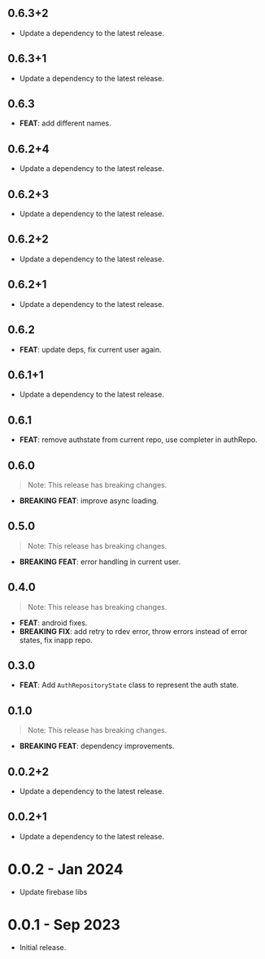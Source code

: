 ## 0.6.3+2

 - Update a dependency to the latest release.

## 0.6.3+1

 - Update a dependency to the latest release.

## 0.6.3

 - **FEAT**: add different names.

## 0.6.2+4

 - Update a dependency to the latest release.

## 0.6.2+3

 - Update a dependency to the latest release.

## 0.6.2+2

 - Update a dependency to the latest release.

## 0.6.2+1

 - Update a dependency to the latest release.

## 0.6.2

 - **FEAT**: update deps, fix current user again.

## 0.6.1+1

 - Update a dependency to the latest release.

## 0.6.1

 - **FEAT**: remove authstate from current repo, use completer in authRepo.

## 0.6.0

> Note: This release has breaking changes.

 - **BREAKING** **FEAT**: improve async loading.

## 0.5.0

> Note: This release has breaking changes.

 - **BREAKING** **FEAT**: error handling in current user.

## 0.4.0

> Note: This release has breaking changes.

 - **FEAT**: android fixes.
 - **BREAKING** **FIX**: add retry to rdev error, throw errors instead of error states, fix inapp repo.

## 0.3.0

- **FEAT**: Add `AuthRepositoryState` class to represent the auth state.

## 0.1.0

> Note: This release has breaking changes.

- **BREAKING** **FEAT**: dependency improvements.

## 0.0.2+2

- Update a dependency to the latest release.

## 0.0.2+1

- Update a dependency to the latest release.

# 0.0.2 - Jan 2024

- Update firebase libs

# 0.0.1 - Sep 2023

- Initial release.
